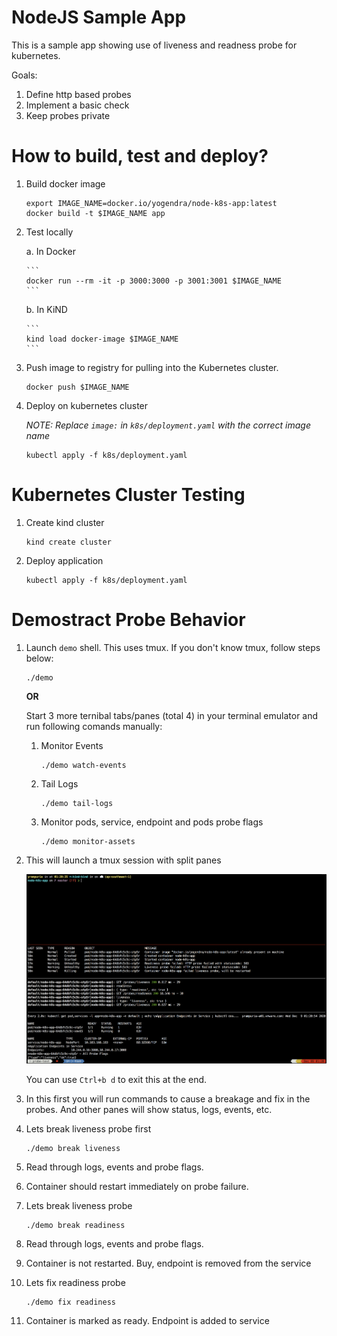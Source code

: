 # NodeJS Sample App

This is a sample app showing use of liveness and readness probe for kubernetes.

Goals:
1. Define http based probes
2. Implement a basic check
3. Keep probes private


# How to build, test and deploy?

1.  Build docker image
    ```
    export IMAGE_NAME=docker.io/yogendra/node-k8s-app:latest
    docker build -t $IMAGE_NAME app
    ```
2.  Test locally 
    
    a.  In Docker
        
        ```
        docker run --rm -it -p 3000:3000 -p 3001:3001 $IMAGE_NAME
        ```

    b.  In KiND
        
        ```
        kind load docker-image $IMAGE_NAME
        ```
3.  Push image to registry for pulling into the Kubernetes cluster.

    ```
    docker push $IMAGE_NAME
    ```

4.  Deploy on kubernetes cluster
    
    *NOTE: Replace `image:` in `k8s/deployment.yaml` with the correct image name*

    ```
    kubectl apply -f k8s/deployment.yaml
    ```
    

# Kubernetes Cluster Testing

1.  Create kind cluster
    ```
    kind create cluster
    ```

2.  Deploy application
    ```
    kubectl apply -f k8s/deployment.yaml
    ```

# Demostract Probe Behavior

1.  Launch `demo` shell. This uses tmux. If you don't know tmux, follow steps below:

    ```
    ./demo
    ```

    **OR** 
    
    Start 3 more ternibal tabs/panes (total 4) in your terminal emulator and run following comands manually:

    1.  Monitor Events

        ```
        ./demo watch-events
        ```
    1.  Tail Logs

        ```
        ./demo tail-logs
        ```
    
    1.  Monitor pods, service, endpoint and pods probe flags

        ```
        ./demo monitor-assets
        ```

1. This will launch a tmux session with split panes
    
    ![Demo Shell](demo-shell.png)

    You can use `Ctrl+b d` to exit this at the end.
    
1.  In this first you will run commands to cause a breakage and fix in the probes.
    And other panes will show status, logs, events, etc. 

1.  Lets break liveness probe first

    ```
    ./demo break liveness
    ```
1.  Read through logs, events and probe flags. 

1.  Container should restart immediately on probe failure. 

1.  Lets break liveness probe

    ```
    ./demo break readiness
    ```

1.  Read through logs, events and probe flags. 

1.  Container is not restarted. Buy, endpoint is removed from the service

1.  Lets fix readiness probe

    ```
    ./demo fix readiness
    ```

1.  Container is marked as ready. Endpoint is added to service


    


